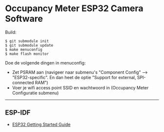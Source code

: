 Occupancy Meter ESP32 Camera Software
=====

Build:

```shell
$ git submodule init
$ git submodule update
$ make menuconfig
$ make flash monitor
```

Doe de volgende dingen in menuconfig:
- Zet PSRAM aan (navigeer naar submenu's "Component Config" --> "ESP32-specific". En dan heet de optie "Support for external, SPI-connected RAM")
- Voer je wifi access point SSID en wachtwoord in (Occupancy Meter Configuratie submenu)

-----

ESP-IDF
-----

- [ESP32 Getting Started Guide](https://docs.espressif.com/projects/esp-idf/en/stable/get-started/index.html)
